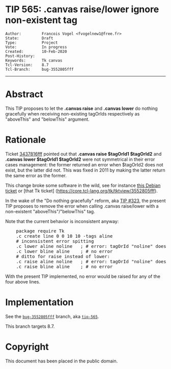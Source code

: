 # TIP 565: .canvas raise/lower ignore non-existent tag
	Author:         Francois Vogel <fvogelnew1@free.fr>
	State:          Draft
	Type:           Project
	Vote:           In progress
	Created:        10-Feb-2020
	Post-History:   
	Keywords:       Tk canvas
	Tcl-Version:    8.7
	Tcl-Branch:     bug-3552805fff
-----

# Abstract

This TIP proposes to let the <b>.canvas raise</b> and <b>.canvas lower</b> do nothing gracefully when receiving non-existing tagOrIds respectively as "aboveThis" and "belowThis" argument.

# Rationale

Ticket [3437816fff](https://core.tcl-lang.org/tk/info/3437816fff) pointed out that <b>.canvas raise $tagOrId1 $tagOrId2</b> and <b>.canvas lower $tagOrId1 $tagOrId2</b> were not symmetrical in their error cases management: the former returned an error when $tagOrId2 does not exist, but the latter did not. This was fixed in 2011 by making the latter return the same error as the former.

This change broke some software in the wild, see for instance [this Debian ticket](http://bugs.debian.org/cgi-bin/bugreport.cgi?bug=719109) or [that Tk ticket]  (https://core.tcl-lang.org/tk/tktview/3552805fff).

In the wake of the "Do nothing gracefully" reform, aka [TIP #323](https://core.tcl-lang.org/tips/doc/trunk/tip/323.md), the present TIP proposes to remove the error when calling .canvas raise/lower with a non-existent "aboveThis"/"belowThis" tag.

Note that the current behavior is inconsistent anyway:

<pre>
    package require Tk
    .c create line 0 0 10 10 -tags aline
    # inconsistent error spitting
    .c lower aline noline   ; # error: tagOrId "noline" doesn't match any items
    .c lower bline aline    ; # no error
    # ditto for raise instead of lower:
    .c raise aline noline   ; # error: tagOrId "noline" doesn't match any items
    .c raise bline aline    ; # no error
</pre>

With the present TIP implemented, no error would be raised for any of the four above lines.

# Implementation

See the [`bug-3552805fff`](https://core.tcl-lang.org/tk/timeline?r=bug-3552805fff&unhide) branch, aka [`tip-565`](https://core.tcl-lang.org/tk/timeline?r=tip-565&unhide).

This branch targets 8.7.

# Copyright

This document has been placed in the public domain.
